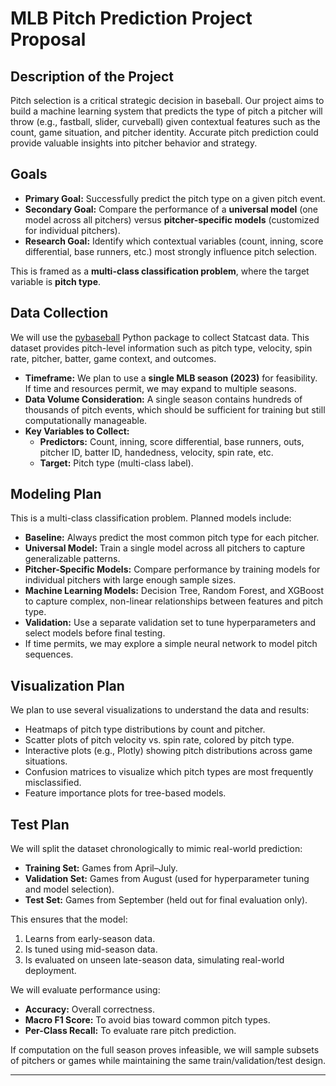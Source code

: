 # MLB Pitch Prediction Project Proposal

## Description of the Project
Pitch selection is a critical strategic decision in baseball. Our project aims to build a machine learning system that predicts the type of pitch a pitcher will throw (e.g., fastball, slider, curveball) given contextual features such as the count, game situation, and pitcher identity. Accurate pitch prediction could provide valuable insights into pitcher behavior and strategy.

## Goals
- **Primary Goal:** Successfully predict the pitch type on a given pitch event.  
- **Secondary Goal:** Compare the performance of a **universal model** (one model across all pitchers) versus **pitcher-specific models** (customized for individual pitchers).  
- **Research Goal:** Identify which contextual variables (count, inning, score differential, base runners, etc.) most strongly influence pitch selection.

This is framed as a **multi-class classification problem**, where the target variable is **pitch type**.

## Data Collection
We will use the [pybaseball](https://github.com/jldbc/pybaseball) Python package to collect Statcast data. This dataset provides pitch-level information such as pitch type, velocity, spin rate, pitcher, batter, game context, and outcomes.  

- **Timeframe:** We plan to use a **single MLB season (2023)** for feasibility. If time and resources permit, we may expand to multiple seasons.  
- **Data Volume Consideration:** A single season contains hundreds of thousands of pitch events, which should be sufficient for training but still computationally manageable.  
- **Key Variables to Collect:**  
  - **Predictors:** Count, inning, score differential, base runners, outs, pitcher ID, batter ID, handedness, velocity, spin rate, etc.  
  - **Target:** Pitch type (multi-class label).  

## Modeling Plan
This is a multi-class classification problem. Planned models include:  
- **Baseline:** Always predict the most common pitch type for each pitcher.  
- **Universal Model:** Train a single model across all pitchers to capture generalizable patterns.  
- **Pitcher-Specific Models:** Compare performance by training models for individual pitchers with large enough sample sizes.  
- **Machine Learning Models:** Decision Tree, Random Forest, and XGBoost to capture complex, non-linear relationships between features and pitch type.  
- **Validation:** Use a separate validation set to tune hyperparameters and select models before final testing.  
- If time permits, we may explore a simple neural network to model pitch sequences.

## Visualization Plan
We plan to use several visualizations to understand the data and results:  
- Heatmaps of pitch type distributions by count and pitcher.  
- Scatter plots of pitch velocity vs. spin rate, colored by pitch type.  
- Interactive plots (e.g., Plotly) showing pitch distributions across game situations.  
- Confusion matrices to visualize which pitch types are most frequently misclassified.  
- Feature importance plots for tree-based models.  

## Test Plan
We will split the dataset chronologically to mimic real-world prediction:  
- **Training Set:** Games from April–July.  
- **Validation Set:** Games from August (used for hyperparameter tuning and model selection).  
- **Test Set:** Games from September (held out for final evaluation only).  

This ensures that the model:  
1. Learns from early-season data.  
2. Is tuned using mid-season data.  
3. Is evaluated on unseen late-season data, simulating real-world deployment.  

We will evaluate performance using:  
- **Accuracy:** Overall correctness.  
- **Macro F1 Score:** To avoid bias toward common pitch types.  
- **Per-Class Recall:** To evaluate rare pitch prediction.  

If computation on the full season proves infeasible, we will sample subsets of pitchers or games while maintaining the same train/validation/test design.  

---

